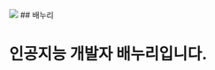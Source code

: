 <img src="https://capsule-render.vercel.app/api?type=wave&color=auto&height=300&section=header&text=Baenoori&fontSize=90" />
## 배누리

# 인공지능 개발자 배누리입니다. 

<!--
**baenoori/baenoori** is a ✨ _special_ ✨ repository because its `README.md` (this file) appears on your GitHub profile.

Here are some ideas to get you started:

- 🔭 I’m currently working on ...
- 🌱 I’m currently learning ...
- 👯 I’m looking to collaborate on ...
- 🤔 I’m looking for help with ...
- 💬 Ask me about ...
- 📫 How to reach me: ...
- 😄 Pronouns: ...
- ⚡ Fun fact: ...
-->
